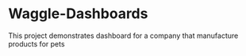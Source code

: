 # Waggle-Dashboards
This project demonstrates dashboard for a company that manufacture products for pets
